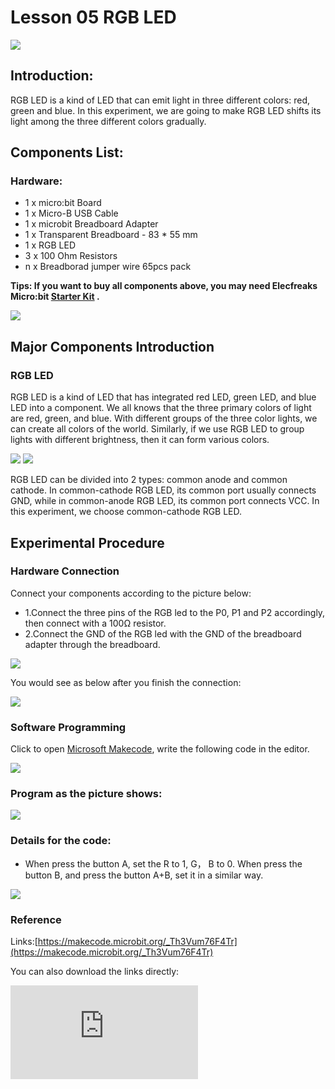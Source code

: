# Lesson 05 RGB LED

 ![](./images/mEAx3Tx.jpg)

## Introduction:

RGB LED is a kind of LED that can emit light in three different colors: red, green and blue. In this experiment, we are going to make RGB LED  shifts its light among the three different colors gradually.

## Components List:

### Hardware:
- 1 x micro:bit Board
- 1 x Micro-B USB Cable
- 1 x microbit Breadboard Adapter
- 1 x Transparent Breadboard - 83 * 55 mm
- 1 x RGB LED
- 3 x 100 Ohm Resistors
- n x Breadborad jumper wire 65pcs pack

**Tips: If you want to buy all components above, you may need Elecfreaks Micro:bit [Starter Kit](https://www.elecfreaks.com/micro-bit-starter-kit.html) .**

![](./images/W4tseua.jpg)

## Major Components Introduction

### RGB LED

RGB LED is a kind of LED that has integrated red LED, green LED, and blue LED into a component. We all knows that the three primary colors of light are red, green, and blue. With different groups of the three color lights, we can create all colors of the world. Similarly, if we use RGB LED to group lights with different brightness, then it can form various colors.

![](./images/9VLb4LB.jpg)
![](./images/kaoHHJ2.jpg)

RGB LED can be divided into 2 types: common anode and common cathode. In common-cathode RGB LED, its common port usually connects GND, while in common-anode RGB LED, its common port connects VCC. In this experiment, we choose common-cathode RGB LED.

## Experimental Procedure

### Hardware Connection

Connect your components according to the picture below:

- 1.Connect the three pins of the RGB led to the P0, P1 and P2 accordingly, then connect with a 100Ω resistor.
- 2.Connect the GND of the RGB led with the GND of the breadboard adapter through the breadboard.

![](./images/krrGHBs.jpg)

You would see as  below after you finish the connection:

![](./images/DkfsnTs.jpg)

### Software Programming

Click to open [Microsoft Makecode](https://makecode.microbit.org/), write the following code in the editor.

![](./images/JHZUvh2.png)

### Program as the picture shows:

![](./images/iPoWv7j.png)

### Details for the code:
- When press the button A, set the R to 1, G， B to 0. When press the button B, and press the button A+B, set it in a similar way.

![](./images/mjt36BA.png)

### Reference
Links:[https://makecode.microbit.org/_Th3Vum76F4Tr](https://makecode.microbit.org/_Th3Vum76F4Tr)

You can also download the links directly:

<div
    style={{
        position: 'relative',
        paddingBottom: '60%',
        overflow: 'hidden',
    }}
>
    <iframe
        src="https://makecode.microbit.org/_Th3Vum76F4Tr"
        frameborder="0"
        sandbox="allow-popups allow-forms allow-scripts allow-same-origin"
        style={{
            position: 'absolute',
            width: '100%',
            height: '100%',
        }}
    />
</div>

## Result

Press button A, LED turns red.
Press button B, LED turns green.
Press button A+B, LED turns blue.

![](./images/fDTbmRK.gif)


## Exploration

If we want to use RGB LED to emit cyan light, magenta light, yellow light, then how to design circuit and program?

## FAQ
